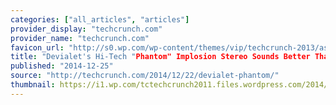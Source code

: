 ```yaml
---
categories: ["all_articles", "articles"]
provider_display: "techcrunch.com"
provider_name: "techcrunch.com"
favicon_url: "http://s0.wp.com/wp-content/themes/vip/techcrunch-2013/assets/images/favicon.ico?m=1381204869g"
title: "Devialet's Hi-Tech "Phantom" Implosion Stereo Sounds Better Than Speakers 20X Its Size"
published: "2014-12-25"
source: "http://techcrunch.com/2014/12/22/devialet-phantom/"
thumbnail: https://i1.wp.com/tctechcrunch2011.files.wordpress.com/2014/12/phantom-gif-final.gif?fit=440%2C330
---
```

